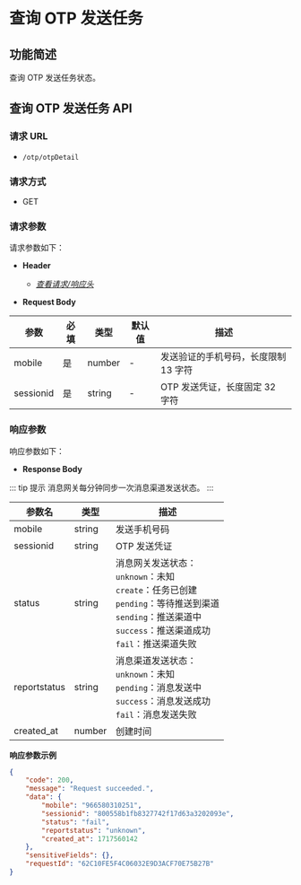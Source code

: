# 查询 OTP 发送任务

## 功能简述

查询 OTP 发送任务状态。

## 查询 OTP 发送任务 API

### 请求 URL

- `/otp/otpDetail`

### 请求方式

- GET

### 请求参数

请求参数如下：

- **Header**

  - [_查看请求/响应头_](/zh/payoutApi/apiRule/header)

- **Request Body**

| **参数**  | **必填** | **类型** | **默认值** | **描述**                             |
| --------- | -------- | -------- | ---------- | ------------------------------------ |
| mobile    | 是       | number   | -          | 发送验证的手机号码，长度限制 13 字符 |
| sessionid | 是       | string   | -          | OTP 发送凭证，长度固定 32 字符       |

### 响应参数

响应参数如下：

- **Response Body**

::: tip 提示
消息网关每分钟同步一次消息渠道发送状态。
:::

| **参数名**   | **类型** | **描述**                                                                                                                                                               |
| ------------ | -------- | ---------------------------------------------------------------------------------------------------------------------------------------------------------------------- |
| mobile       | string   | 发送手机号码                                                                                                                                                           |
| sessionid    | string   | OTP 发送凭证                                                                                                                                                           |
| status       | string   | 消息网关发送状态：<br>`unknown`：未知<br>`create`：任务已创建<br>`pending`：等待推送到渠道<br>`sending`：推送渠道中<br>`success`：推送渠道成功<br>`fail`：推送渠道失败 |
| reportstatus | string   | 消息渠道发送状态：<br>`unknown`：未知<br>`pending`：消息发送中<br>`success`：消息发送成功<br>`fail`：消息发送失败                                                      |
| created_at   | number   | 创建时间                                                                                                                                                               |

**响应参数示例**

```json
{
    "code": 200,
    "message": "Request succeeded.",
    "data": {
        "mobile": "966580310251",
        "sessionid": "800558b1fb8327742f17d63a3202093e",
        "status": "fail",
        "reportstatus": "unknown",
        "created_at": 1717560142
    },
    "sensitiveFields": {},
    "requestId": "62C10FE5F4C06032E9D3ACF70E75B27B"
}
```
